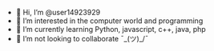 - 👋 Hi, I’m @user14923929
- 👀 I’m interested in the computer world and programming
- 🌱 I’m currently learning Python, javascript, c++, java, php
- 💞️ I’m not looking to collaborate ¯\_(ツ)_/¯

<!---
user14923929/user14923929 is a ✨ special ✨ repository because its `README.md` (this file) appears on your GitHub profile.
You can click the Preview link to take a look at your changes.
--->
